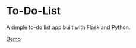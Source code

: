 # To-Do-List
A simple to-do list app built with Flask and Python.

[Demo](https://to-do-list-final-pdpi.onrender.com)

